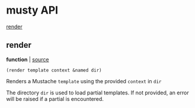 # musty API

[render](#render)

## render

**function**  | [source][1]

```janet
(render template context &named dir)
```

Renders a Mustache `template` using the provided `context` in `dir`

The directory `dir` is used to load partial templates. If not provided,
an error will be raised if a partial is encountered.

[1]: lib/musty.janet#L468

